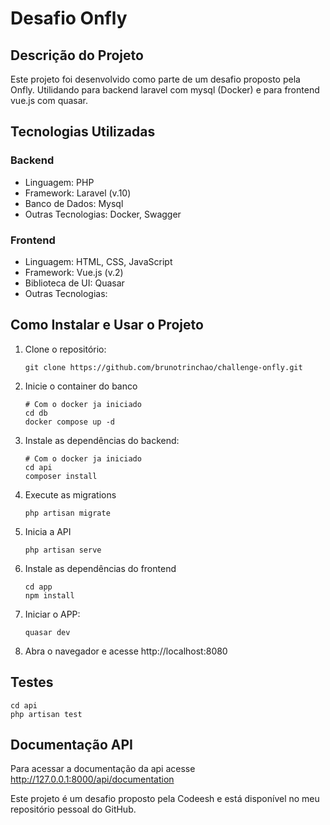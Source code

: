 # Desafio Onfly

##  Descrição do Projeto
Este projeto foi desenvolvido como parte de um desafio proposto pela Onfly. Utilidando para backend laravel com mysql (Docker) e para frontend vue.js com quasar.

## Tecnologias Utilizadas

### Backend
- Linguagem: PHP
- Framework: Laravel (v.10)
- Banco de Dados: Mysql
- Outras Tecnologias: Docker, Swagger

### Frontend
- Linguagem: HTML, CSS, JavaScript
- Framework: Vue.js (v.2)
- Biblioteca de UI: Quasar
- Outras Tecnologias: 

## Como Instalar e Usar o Projeto
1. Clone o repositório:
   ```
   git clone https://github.com/brunotrinchao/challenge-onfly.git
   ```

2. Inicie o container do banco
   ```
   # Com o docker ja iniciado
   cd db
   docker compose up -d
   ```

3. Instale as dependências do backend:
   ```
   # Com o docker ja iniciado
   cd api
   composer install
   ```

4. Execute as migrations
    ``` 
    php artisan migrate
    ```

5. Inicia a API
    ``` 
    php artisan serve
    ```

6. Instale as dependências do frontend
   ```
   cd app
   npm install
   ```

7. Iniciar o APP:
   ```
   quasar dev
   ```

8. Abra o navegador e acesse http://localhost:8080

## Testes

   ```
  cd api
  php artisan test
   ```


## Documentação API
Para acessar a documentação da api acesse http://127.0.0.1:8000/api/documentation

Este projeto é um desafio proposto pela Codeesh e está disponível no meu repositório pessoal do GitHub.